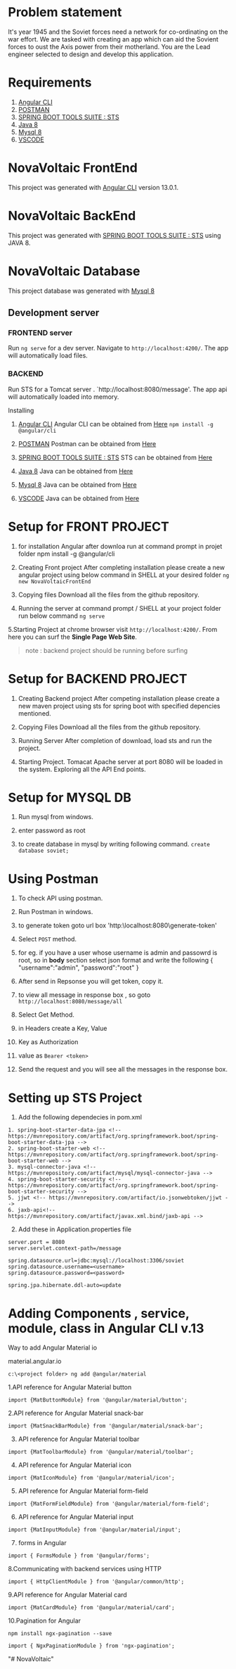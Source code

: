 # Problem statement
It's year 1945 and the Soviet forces need a network for co-ordinating on the war effort. We are tasked with creating an app which can aid the Sovient forces to oust the Axis power from their motherland. You are the Lead engineer selected to design and develop this application.

# Requirements
1. [Angular CLI](https://github.com/angular/angular-cli)
2. [POSTMAN](https://www.postman.com/downloads/)
3. [SPRING BOOT TOOLS SUITE : STS](https://spring.io/tools)
4. [Java 8](https://www.oracle.com/java/technologies/downloads/)
5. [Mysql 8](https://dev.mysql.com/downloads/mysql/)
6. [VSCODE](https://code.visualstudio.com/download)

# NovaVoltaic FrontEnd

This project was generated with [Angular CLI](https://github.com/angular/angular-cli) version 13.0.1.

# NovaVoltaic BackEnd

This project was generated with [SPRING BOOT TOOLS SUITE : STS](https://spring.io/tools) using JAVA 8.

# NovaVoltaic Database

This project database was generated with [Mysql 8](https://dev.mysql.com/downloads/mysql/)

## Development server

### FRONTEND server 
Run `ng serve` for a dev server. Navigate to `http://localhost:4200/`. The app will automatically load files.

### BACKEND
Run STS for a Tomcat server . `http://localhost:8080/message'. The app api will automatically loaded into memory. 

Installing
1. [Angular CLI](https://github.com/angular/angular-cli)
Angular CLI can be obtained from [Here](https://github.com/angular/angular-cli)
``` npm install -g @angular/cli ```
2. [POSTMAN](https://www.postman.com/downloads/)
Postman can be obtained from [Here](https://www.postman.com/downloads/)

3. [SPRING BOOT TOOLS SUITE : STS](https://spring.io/tools)
STS can be obtained from [Here](https://spring.io/tools)

4. [Java 8](https://www.oracle.com/java/technologies/downloads/)
Java can be obtained from [Here](https://www.oracle.com/java/technologies/downloads/)

5. [Mysql 8](https://dev.mysql.com/downloads/mysql/)
Java can be obtained from [Here](https://dev.mysql.com/downloads/mysql/)

6. [VSCODE](https://code.visualstudio.com/download)
Java can be obtained from [Here](https://code.visualstudio.com/download)

# Setup for FRONT PROJECT 
1. for installation Angular after downloa run at command prompt in projet folder
npm install -g @angular/cli

2. Creating Front project
After completing installation please create a new angular project using below command in SHELL at your desired folder
 ```ng new NovaVoltaicFrontEnd```
 
3. Copying files 
Download all the files from the github repository.

4. Running the server
at command prompt / SHELL at your project folder run below command
```ng serve```

5.Starting Project
at chrome browser visit `http://localhost:4200/`. From here you can surf the **Single Page Web Site**.
>note : backend project should be running before surfing

# Setup for BACKEND PROJECT
1. Creating Backend project
 After competing installation please create a new maven project using sts for spring boot with specified depencies mentioned.

 2. Copying Files
 Download all the files from the github repository.

 3. Running Server
 After completion of download, load sts and run the project.

 4. Starting Project.
 Tomacat Apache server at port 8080 will be loaded in the system. Exploring all the API End points.

 # Setup for MYSQL DB
 1. Run mysql from windows.

 2. enter password as root

 3. to create database in mysql by writing following command.
 ``` create database soviet; ```
 
 # Using Postman
 1. To check API using postman.

 2. Run Postman in windows.

 3. to generate token goto url box 'http:\\localhost:8080\generate-token'

 4. Select `POST` method.

 5. for eg. if you have a user whose username is admin and passowrd is root, so in **body** section select json format and write the following
 { 
     "username":"admin",
     "password":"root"
 } 
 
 6. After send in Repsonse you will get token, copy it.

 7. to view all message in response box , so goto `http://localhost:8080/message/all`

 8. Select Get Method.

 9. in Headers create a Key, Value

 10. Key as Authorization

 11. value as `Bearer <token>`

 12. Send the request and you will see all the messages in the response box.


# Setting up STS Project
1. Add the following dependecies in pom.xml
```
1. spring-boot-starter-data-jpa <!-- https://mvnrepository.com/artifact/org.springframework.boot/spring-boot-starter-data-jpa -->
2. spring-boot-starter-web <!-- https://mvnrepository.com/artifact/org.springframework.boot/spring-boot-starter-web -->
3. mysql-connector-java <!-- https://mvnrepository.com/artifact/mysql/mysql-connector-java -->
4. spring-boot-starter-security <!-- https://mvnrepository.com/artifact/org.springframework.boot/spring-boot-starter-security -->
5. jjwt <!-- https://mvnrepository.com/artifact/io.jsonwebtoken/jjwt --> 
6. jaxb-api<!-- https://mvnrepository.com/artifact/javax.xml.bind/jaxb-api -->
```

2. Add these in Application.properties file
```
server.port = 8080
server.servlet.context-path=/message

spring.datasource.url=jdbc:mysql://localhost:3306/soviet
spring.datasource.username=<username>
spring.datasource.password=<password>

spring.jpa.hibernate.ddl-auto=update
```


# Adding Components , service, module, class in Angular CLI v.13
Way to add Angular Material io

material.angular.io
```
c:\<project folder> ng add @angular/material
```
1.API reference for Angular Material button
```
import {MatButtonModule} from '@angular/material/button';
```
2.API reference for Angular Material snack-bar
```
import {MatSnackBarModule} from '@angular/material/snack-bar';
```
3. API reference for Angular Material toolbar
```
import {MatToolbarModule} from '@angular/material/toolbar';
```
4. API reference for Angular Material icon
```
import {MatIconModule} from '@angular/material/icon';
```
5. API reference for Angular Material form-field
```
import {MatFormFieldModule} from '@angular/material/form-field';
```
6. API reference for Angular Material input
```
import {MatInputModule} from '@angular/material/input';
```
7. forms in Angular
```
import { FormsModule } from '@angular/forms';
```
8.Communicating with backend services using HTTP
```
import { HttpClientModule } from '@angular/common/http';
```
9.API reference for Angular Material card
```
import {MatCardModule} from '@angular/material/card';
```
10.Pagination for Angular
```
npm install ngx-pagination --save

import { NgxPaginationModule } from 'ngx-pagination';
```
"# NovaVoltaic" 

